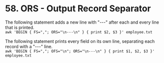 # 58. ORS - Output Record Separator

The following statement adds a new line with "---" after each and every line that is printed.  
`awk 'BEGIN { FS=","; ORS="\n---\n" } { print $2, $3 }' employee.txt`

The following statement prints every field on its own line, separating each record with a "---" line.  
`awk 'BEGIN { FS=","; OFS="\n"; ORS="\n---\n" } { print $1, $2, $3 }' employee.txt`
